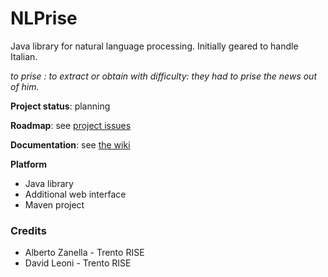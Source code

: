 NLPrise
=======

Java library for natural language processing. Initially geared to handle Italian.

_to prise : to extract or obtain with difficulty: they had to prise the news out of him._




**Project status**: planning

**Roadmap**: see [project issues](https://github.com/opendatatrentino/NLPrise/issues)

**Documentation**: see [the wiki](https://github.com/opendatatrentino/NLPrise/wiki)



**Platform** 

* Java library
* Additional web interface
* Maven project

### Credits

 - Alberto Zanella - Trento RISE
 - David Leoni - Trento RISE 
 
 
